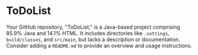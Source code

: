 # ToDoList
Your GitHub repository, "ToDoList," is a Java-based project comprising 85.9% Java and 14.1% HTML. It includes directories like `.settings`, `build/classes`, and `src/main`, but lacks a description or documentation. Consider adding a `README.md` to provide an overview and usage instructions.  

